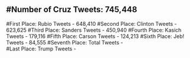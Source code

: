 #Number of Cruz Tweets: 745,448
---
#First Place: Rubio Tweets - 648,410
#Second Place: Clinton Tweets - 623,625
#Third Place: Sanders Tweets - 450,940
#Fourth Place: Kasich Tweets - 179,116
#Fifth Place: Carson Tweets - 124,213
#Sixth Place: Jeb! Tweets - 84,555
#Seventh Place: Total Tweets -  
#Last Place: Trump Tweets - 
